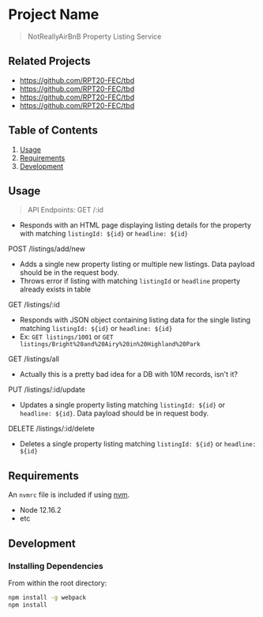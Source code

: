 # Project Name

> NotReallyAirBnB Property Listing Service

## Related Projects

  - https://github.com/RPT20-FEC/tbd
  - https://github.com/RPT20-FEC/tbd
  - https://github.com/RPT20-FEC/tbd
  - https://github.com/RPT20-FEC/tbd

## Table of Contents

1. [Usage](#Usage)
2. [Requirements](#requirements)
3. [Development](#development)

## Usage

> API Endpoints:
GET /:id
- Responds with an HTML page displaying listing details for the property with matching `listingId: ${id}` or `headline: ${id}`

POST /listings/add/new
- Adds a single new property listing or multiple new listings. Data payload should be in the request body.
- Throws error if listing with matching `listingId` or `headline` property already exists in table

GET /listings/:id
- Responds with JSON object containing listing data for the single listing matching `listingId: ${id}` or `headline: ${id}`
- Ex: `GET listings/1001` or `GET listings/Bright%20and%20Airy%20in%20Highland%20Park`

GET /listings/all
- Actually this is a pretty bad idea for a DB with 10M records, isn't it?

PUT /listings/:id/update
- Updates a single property listing matching `listingId: ${id}` or `headline: ${id}`. Data payload should be in request body.

DELETE /listings/:id/delete
- Deletes a single property listing matching `listingId: ${id}` or `headline: ${id}`


## Requirements

An `nvmrc` file is included if using [nvm](https://github.com/creationix/nvm).

- Node 12.16.2
- etc

## Development

### Installing Dependencies

From within the root directory:

```sh
npm install -g webpack
npm install
```

